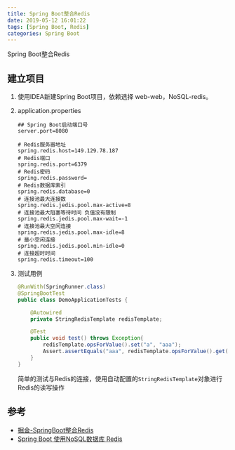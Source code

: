 ```yaml
---
title: Spring Boot整合Redis
date: 2019-05-12 16:01:22
tags: [Spring Boot, Redis]
categories: Spring Boot
---
```


Spring Boot整合Redis

<!--more-->

## 建立项目

1. 使用IDEA新建Spring Boot项目，依赖选择 web-web，NoSQL-redis。

2. application.properties

   ```properties
   ## Spring Boot启动端口号
   server.port=8080
   
   # Redis服务器地址
   spring.redis.host=149.129.78.187
   # Redis端口
   spring.redis.port=6379
   # Redis密码
   spring.redis.password=
   # Redis数据库索引
   spring.redis.database=0
   # 连接池最大连接数
   spring.redis.jedis.pool.max-active=8
   # 连接池最大阻塞等待时间 负值没有限制
   spring.redis.jedis.pool.max-wait=-1
   # 连接池最大空闲连接
   spring.redis.jedis.pool.max-idle=8
   # 最小空闲连接
   spring.redis.jedis.pool.min-idle=0
   # 连接超时时间
   spring.redis.timeout=100
   ```

3. 测试用例

   ```java
   @RunWith(SpringRunner.class)
   @SpringBootTest
   public class DemoApplicationTests {
   
       @Autowired
       private StringRedisTemplate redisTemplate;
   
       @Test
       public void test() throws Exception{
           redisTemplate.opsForValue().set("a", "aaa");
           Assert.assertEquals("aaa", redisTemplate.opsForValue().get("a"));
       }
   }
   ```

   简单的测试与Redis的连接，使用自动配置的`StringRedisTemplate`对象进行Redis的读写操作


## 参考

* [掘金-SpringBoot整合Redis](<https://juejin.im/post/5ad6acb4f265da239e4e9906>)
* [Spring Boot 使用NoSQL数据库 Redis](<http://www.spring4all.com/article/254>)